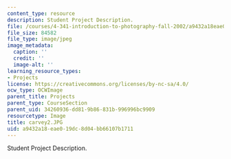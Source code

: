 ```yaml
---
content_type: resource
description: Student Project Description.
file: /courses/4-341-introduction-to-photography-fall-2002/a9432a18eae019dc8d04bb66107b1711_carvey2.JPG
file_size: 84582
file_type: image/jpeg
image_metadata:
  caption: ''
  credit: ''
  image-alt: ''
learning_resource_types:
- Projects
license: https://creativecommons.org/licenses/by-nc-sa/4.0/
ocw_type: OCWImage
parent_title: Projects
parent_type: CourseSection
parent_uid: 34260936-dd81-9b86-831b-996996bc9909
resourcetype: Image
title: carvey2.JPG
uid: a9432a18-eae0-19dc-8d04-bb66107b1711
---
```

Student Project Description.